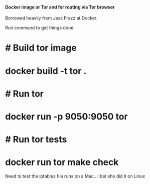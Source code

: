 #### Docker image or Tor and for routing via Tor browser
Borrowed heavily from Jess Frazz at Docker. 

Run command to get things done:

#       # Build tor image
#       docker build -t tor .
#
#       # Run tor
#       docker run -p 9050:9050 tor
#
#       # Run tor tests
#       docker run tor make check

Need to test the iptables file runs on a Mac.. I bet she did it on Linux

